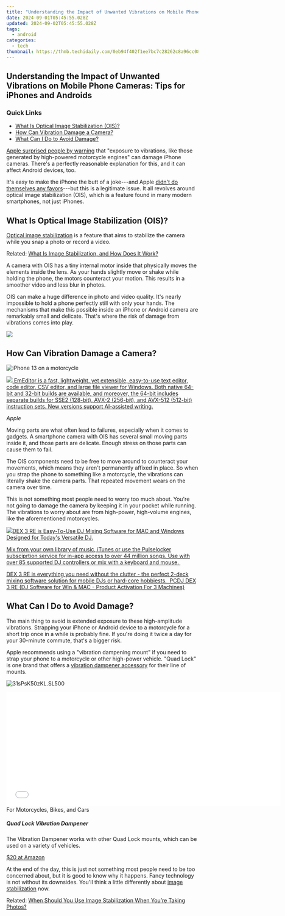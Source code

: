 ```yaml
---
title: "Understanding the Impact of Unwanted Vibrations on Mobile Phone Cameras: Tips for iPhones and Androids"
date: 2024-09-01T05:45:55.028Z
updated: 2024-09-02T05:45:55.028Z
tags:
  - android
categories:
  - tech
thumbnail: https://thmb.techidaily.com/0eb94f402f1ee7bc7c28262c8a96cc0803ff0569b6db1d88604f12db459af942.jpg
---
```


## Understanding the Impact of Unwanted Vibrations on Mobile Phone Cameras: Tips for iPhones and Androids

### Quick Links

* [What Is Optical Image Stabilization (OIS)?](https://www.howtogeek.com/755708/how-vibrations-can-ruin-your-iphone-or-android-camera/#what-is-optical-image-stabilization-ois)
* [How Can Vibration Damage a Camera?](https://apple-account.techidaily.com/in-2024-unlock-apple-id-without-phone-number-on-apple-iphone-14-pro-by-drfone-ios/)
* [What Can I Do to Avoid Damage?](https://program-issues.techidaily.com/quick-solutions-to-tackle-overcome-lag-in-world-of-warcraft/)

[Apple surprised people by warning](https://support.apple.com/en-us/HT212803) that "exposure to vibrations, like those generated by high-powered motorcycle engines" can damage iPhone cameras. There's a perfectly reasonable explanation for this, and it can affect Android devices, too.

 It's easy to make the iPhone the butt of a joke---and Apple [didn't do themselves any favors](https://mashable.com/article/iphone-13-motorcycle)\---but this is a legitimate issue. It all revolves around optical image stabilization (OIS), which is a feature found in many modern smartphones, not just iPhones.

##  What Is Optical Image Stabilization (OIS)?

[Optical image stabilization](https://desktop-recording.techidaily.com/updated-step-by-step-guide-to-sims-4-gameplay-recording-for-2024/) is a feature that aims to stabilize the camera while you snap a photo or record a video.

Related: [What Is Image Stabilization, and How Does It Work?](https://desktop-recording.techidaily.com/updated-step-by-step-guide-to-sims-4-gameplay-recording-for-2024/) 

 A camera with OIS has a tiny internal motor inside that physically moves the elements inside the lens. As your hands slightly move or shake while holding the phone, the motors counteract your motion. This results in a smoother video and less blur in photos.

 OIS can make a huge difference in photo and video quality. It's nearly impossible to hold a phone perfectly still with only your hands. The mechanisms that make this possible inside an iPhone or Android camera are remarkably small and delicate. That's where the risk of damage from vibrations comes into play.

<!-- affiliate ads begin -->
<a href="https://secure.2checkout.com/order/checkout.php?PRODS=4620778&QTY=1&AFFILIATE=108875&CART=1"><img src="https://secure.avangate.com/images/merchant/07dd4d5a72f5740ef0f035f201951476/300__250banner.jpg" border="0"></a>
<!-- affiliate ads end -->
##  How Can Vibration Damage a Camera?

![iPhone 13 on a motorcycle](https://static1.howtogeekimages.com/wordpress/wp-content/uploads/2021/09/2021-09-17_16-07-48.png) 

<!-- affiliate ads begin -->
<a href="https://shop.emeditor.com/order/checkout.php?PRODS=4610657&QTY=1&AFFILIATE=108875&CART=1"><img src="https://www.emeditor.com/wp-content/uploads/2024/06/emeditor_chat_ai.png" border="0">
EmEditor is a fast, lightweight, yet extensible, easy-to-use text editor, code editor, CSV editor, and large file viewer for Windows. Both native 64-bit and 32-bit builds are available, and moreover, the 64-bit includes separate builds for SSE2 (128-bit), AVX-2 (256-bit), and AVX-512 (512-bit) instruction sets. New versions support AI-assisted writing.</a>
<!-- affiliate ads end -->
_Apple_

 Moving parts are what often lead to failures, especially when it comes to gadgets. A smartphone camera with OIS has several small moving parts inside it, and those parts are delicate. Enough stress on those parts can cause them to fail.

 The OIS components need to be free to move around to counteract your movements, which means they aren't permanently affixed in place. So when you strap the phone to something like a motorcycle, the vibrations can literally shake the camera parts. That repeated movement wears on the camera over time.

 This is not something most people need to worry too much about. You're not going to damage the camera by keeping it in your pocket while running. The vibrations to worry about are from high-power, high-volume engines, like the aforementioned motorcycles.

<!-- affiliate ads begin -->
<a href="https://shop.pcdj.com/order/checkout.php?PRODS=4698827&QTY=1&AFFILIATE=108875&CART=1"> <img src="https://secure.avangate.com/images/merchant/47f4b6321e9fd8e8f7326a6adc1a7c1e/products/dex3REpage-newmainscreenshot.png" border="0">DEX 3 RE is Easy-To-Use DJ Mixing Software for MAC and Windows Designed for Today's Versatile DJ. 

 Mix from your own library of music, iTunes or use the Pulselocker subsciprtion service for in-app access to over 44 million songs. Use with over 85 supported DJ controllers or mix with a keyboard and mouse.  

 DEX 3 RE is everything you need without the clutter - the perfect 2-deck mixing software solution for mobile DJs or hard-core hobbiests.  
 PCDJ DEX 3 RE (DJ Software for Win & MAC - Product Activation For 3 Machines)</a>
<!-- affiliate ads end -->
##  What Can I Do to Avoid Damage?

 The main thing to avoid is extended exposure to these high-amplitude vibrations. Strapping your iPhone or Android device to a motorcycle for a short trip once in a while is probably fine. If you're doing it twice a day for your 30-minute commute, that's a bigger risk.

 Apple recommends using a "vibration dampening mount" if you need to strap your phone to a motorcycle or other high-power vehicle. "Quad Lock" is one brand that offers a [vibration dampener accessory](https://www.amazon.com/Quad-Lock-Motorcycle-Vibration-Dampener/dp/B08JGGDQSK?tag=htg-v2-5h013s4-20&ascsubtag=UUhtgUeUpU208626&asc%5Frefurl=https%3A%2F%2Fwww.howtogeek.com%2F755708%2Fhow-vibrations-can-ruin-your-iphone-or-android-camera%2F&asc%5Fcampaign=Short-Term) for their line of mounts.

![31sPsK50zKL._SL500_](https://static1.howtogeekimages.com/wordpress/wp-content/uploads/2023/06/31spsk50zkl-_sl500_.jpg) 

<!-- affiliate ads begin -->
<iframe id="iframe_672" src="//a.impactradius-go.com/gen-ad-code/5597632/1959812/17834/" width="720" height="300" scrolling="no" frameborder="0" marginheight="0" marginwidth="0"></iframe>
<!-- affiliate ads end -->
For Motorcycles, Bikes, and Cars

#####  Quad Lock Vibration Dampener

The Vibration Dampener works with other Quad Lock mounts, which can be used on a variety of vehicles.

[$20 at Amazon](https://www.amazon.com/Quad-Lock-Motorcycle-Vibration-Dampener/dp/B08JGGDQSK) 

 At the end of the day, this is just not something most people need to be too concerned about, but it is good to know why it happens. Fancy technology is not without its downsides. You'll think a little differently about [image stabilization](https://visual-screen-recording.techidaily.com/updated-2024-approved-brain-busting-the-premier-room-challenge-list/) now.

Related: [When Should You Use Image Stabilization When You’re Taking Photos?](https://visual-screen-recording.techidaily.com/updated-2024-approved-brain-busting-the-premier-room-challenge-list/)

<ins class="adsbygoogle"
     style="display:block"
     data-ad-format="autorelaxed"
     data-ad-client="ca-pub-7571918770474297"
     data-ad-slot="1223367746"></ins>



<ins class="adsbygoogle"
     style="display:block"
     data-ad-client="ca-pub-7571918770474297"
     data-ad-slot="8358498916"
     data-ad-format="auto"
     data-full-width-responsive="true"></ins>


